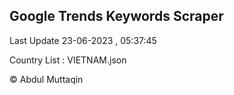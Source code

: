 

## Google Trends Keywords Scraper 
 
Last Update 23-06-2023 , 05:37:45

Country List :
VIETNAM.json



© Abdul Muttaqin 

